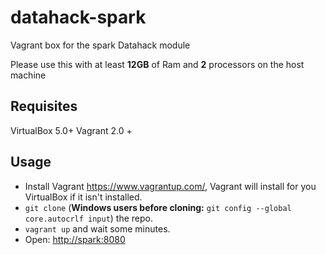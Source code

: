 # datahack-spark

Vagrant box for the spark Datahack module

Please use this with at least **12GB** of Ram and **2** processors on the host machine

## Requisites

VirtualBox 5.0+
Vagrant 2.0 +

## Usage

* Install Vagrant <https://www.vagrantup.com/>, Vagrant will install for you VirtualBox if it isn't installed.
* ```git clone``` (**Windows users before cloning:** ```git config --global core.autocrlf input```) the repo.
* ```vagrant up``` and wait some minutes.
* Open: <http://spark:8080>